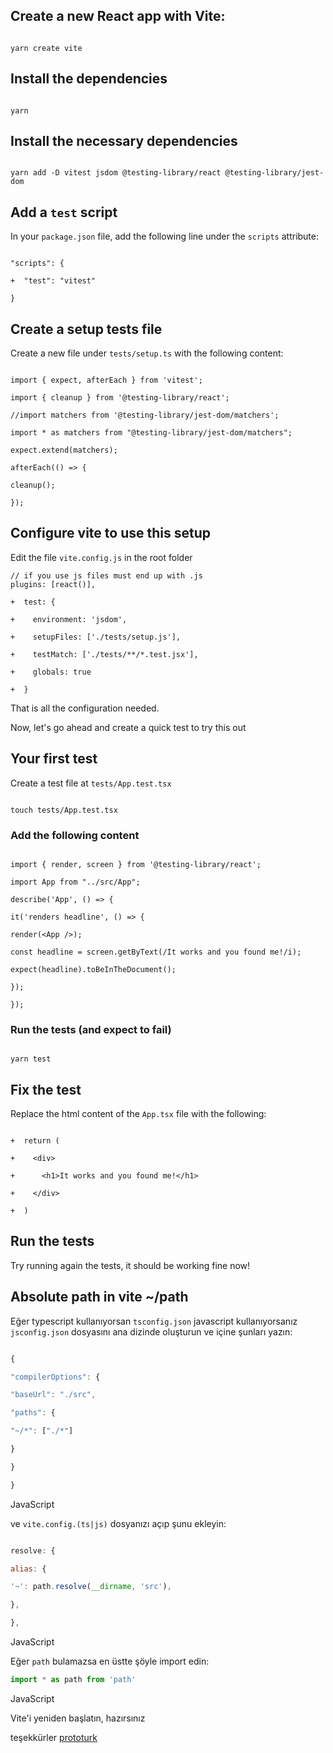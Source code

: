 ## Create a new React app with Vite:

```

yarn create vite

```

## **[](https://dev.to/pacheco/configure-vitest-with-react-testing-library-5cbb#install-the-dependencies)Install the dependencies**

```

yarn

```

## **[](https://dev.to/pacheco/configure-vitest-with-react-testing-library-5cbb#install-the-necessary-dependencies)Install the necessary dependencies**

```

yarn add -D vitest jsdom @testing-library/react @testing-library/jest-dom

```

## **[](https://dev.to/pacheco/configure-vitest-with-react-testing-library-5cbb#add-a-raw-test-endraw-script)Add a `test` script**

In your `package.json` file, add the following line under the `scripts` attribute:

```

"scripts": {

+  "test": "vitest"

}

```

## **[](https://dev.to/pacheco/configure-vitest-with-react-testing-library-5cbb#create-a-setup-tests-file)Create a setup tests file**

Create a new file under `tests/setup.ts` with the following content:

```

import { expect, afterEach } from 'vitest';

import { cleanup } from '@testing-library/react';

//import matchers from '@testing-library/jest-dom/matchers';

import * as matchers from "@testing-library/jest-dom/matchers";

expect.extend(matchers);

afterEach(() => {

cleanup();

});

```

## **[](https://dev.to/pacheco/configure-vitest-with-react-testing-library-5cbb#configure-vite-to-use-this-setup)Configure vite to use this setup**

Edit the file `vite.config.js` in the root folder

```
// if you use js files must end up with .js
plugins: [react()],

+  test: {

+    environment: 'jsdom',

+    setupFiles: ['./tests/setup.js'],

+    testMatch: ['./tests/**/*.test.jsx'],

+    globals: true

+  }

```

That is all the configuration needed.

Now, let's go ahead and create a quick test to try this out

## **[](https://dev.to/pacheco/configure-vitest-with-react-testing-library-5cbb#your-first-test)Your first test**

Create a test file at `tests/App.test.tsx`

```

touch tests/App.test.tsx

```

### **[](https://dev.to/pacheco/configure-vitest-with-react-testing-library-5cbb#add-the-following-content)Add the following content**

```

import { render, screen } from '@testing-library/react';

import App from "../src/App";

describe('App', () => {

it('renders headline', () => {

render(<App />);

const headline = screen.getByText(/It works and you found me!/i);

expect(headline).toBeInTheDocument();

});

});

```

### **[](https://dev.to/pacheco/configure-vitest-with-react-testing-library-5cbb#run-the-tests-and-expect-to-fail)Run the tests (and expect to fail)**

```

yarn test

```

## **[](https://dev.to/pacheco/configure-vitest-with-react-testing-library-5cbb#fix-the-test)Fix the test**

Replace the html content of the `App.tsx` file with the following:

```

+  return (

+    <div>

+      <h1>It works and you found me!</h1>

+    </div>

+  )

```

## **[](https://dev.to/pacheco/configure-vitest-with-react-testing-library-5cbb#run-the-tests)Run the tests**

Try running again the tests, it should be working fine now!

## **Absolute path in vite ~/path**

Eğer typescript kullanıyorsan `tsconfig.json` javascript kullanıyorsanız `jsconfig.json` dosyasını ana dizinde oluşturun ve içine şunları yazın:

```js

{

"compilerOptions": {

"baseUrl": "./src",

"paths": {

"~/*": ["./*"]

}

}

}

```

JavaScript

ve `vite.config.(ts|js)` dosyanızı açıp şunu ekleyin:

```js

resolve: {

alias: {

'~': path.resolve(__dirname, 'src'),

},

},

```

JavaScript

Eğer `path` bulamazsa en üstte şöyle import edin:

```js
import * as path from 'path'
```

JavaScript

Vite'i yeniden başlatın, hazırsınız

teşekkürler [prototurk](https://prototurk.com/makaleler/vite-absolute-path)
